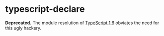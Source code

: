 # typescript-declare

**Deprecated.** The module resolution of [TypeScript 1.6](http://blogs.msdn.com/b/typescript/archive/2015/09/16/announcing-typescript-1-6.aspx) obviates the need for this ugly hackery.
